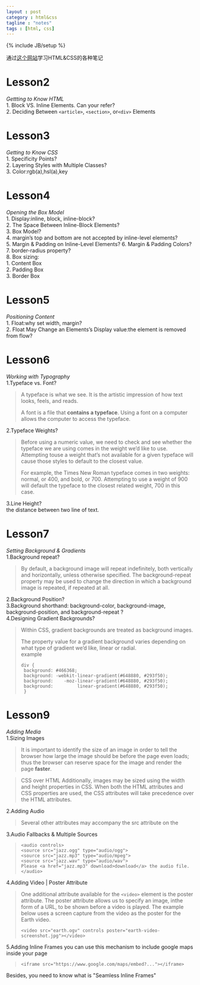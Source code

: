 ```yaml
---    
layout : post
category : html&css
tagline : "notes"
tags : [html, css]
---
```

{% include JB/setup %}

通过[这个网站](http://learn.shayhowe.com/html-css/)学习HTML&CSS的各种笔记

# Lesson2 
  *Gettting to Know HTML*  
    1. Block VS. Inline Elements. Can your refer?  
    2. Deciding Between `<article>`, `<section>`, or`<div>` Elements  
# Lesson3
  *Getting to Know CSS*  
    1. Specificity Points?  
    2. Layering Styles with Multiple Classes?  
    3. Color:rgb(a),hsl(a),key  

# Lesson4
  *Opening the Box Model*  
    1. Display:inline, block, inline-block?  
    2. The Space Between Inline-Block Elements?  
    3. Box Model?  
    4. margin’s top and bottom are not accepted by inline-level elements?  
    5. Margin &amp; Padding on Inline-Level Elements?
    6. Margin &amp; Padding Colors?  
    7. border-radius property?  
    8. Box sizing:   
     1. Content Box  
     2. Padding Box  
     3. Border Box  

# Lesson5
  *Positioning Content*  
    1. Float:why set width, margin?  
    2. Float May Change an Elements’s Display value:the element is removed from flow?  

# Lesson6 
  *Working with Typography*  
  1.Typeface vs. Font?  
> A typeface is what we see. It is the artistic impression of how text looks, feels, and reads.  
>
> A font is a file that __contains a typeface__. Using a font on a computer allows the computer to access the typeface.  

  2.Typeface Weights?
>Before using a numeric value, we need to check and see whether the typeface we are using comes in the weight we’d like to use. Attempting touse a weight that’s not available for a given typeface will cause those styles to default to the closest value.
>
>For example, the Times New Roman typeface comes in two weights: normal, or 400, and bold, or 700. Attempting to use a weight of 900 will default the typeface to the closest related weight, 700 in this case.

  3.Line Height?  
the distance between two line of text.  

# Lesson7
  *Setting Background & Gradients*  
  1.Background repeat?  
>By default, a background image will repeat indefinitely, both vertically and horizontally, unless otherwise specified. The background-repeat property may be used to change the direction in which a background image is repeated, if repeated at all.

  2.Background Position?  
  3.Background shorthand:
                 background-color, background-image, background-position, and background-repeat ?  
  4.Designing Gradient Backgrounds?
>Within CSS, gradient backgrounds are treated as background images. 
>
>The property value for a gradient background varies depending on what type of gradient we’d like, linear or radial.  
>example
>
>     div {
>      background: #466368;
>      background: -webkit-linear-gradient(#648880, #293f50);
>      background:    -moz-linear-gradient(#648880, #293f50);
>      background:         linear-gradient(#648880, #293f50);
>      }

# Lesson9 
  *Adding Media*  
  1.Sizing Images  
>It is important to identify the size of an image in order to tell the browser how large the image should be before the page even loads; thus the browser can reserve space for the image and render the page __faster__.

>CSS over HTML
>Additionally, images may be sized using the width and height properties in CSS. When both the HTML attributes and CSS properties are used, the CSS attributes will take precedence over the HTML attributes.

  2.Adding Audio
>Several other attributes may accompany the src attribute on the <audio> element; the most popular include autoplay, controls, loop, and preload.

  3.Audio Fallbacks & Multiple Sources
> 
>     <audio controls>
>     <source src="jazz.ogg" type="audio/ogg">
>     <source src="jazz.mp3" type="audio/mpeg">
>     <source src="jazz.wav" type="audio/wav">
>     Please <a href="jazz.mp3" download>download</a> the audio file.
>     </audio>

  4.Adding Video | Poster Attribute
>One additional attribute available for the `<video>` element is the poster attribute. The poster attribute allows us to specify an image, inthe form of a URL, to be shown before a video is played. The example below uses a screen capture from the video as the poster for the Earth video.
>
>     <video src="earth.ogv" controls poster="earth-video-screenshot.jpg"></video>

  5.Adding Inline Frames
you can use this mechanism to include google maps inside your page  
>     <iframe src="https://www.google.com/maps/embed?..."></iframe>

  Besides, you need to know what is "Seamless Inline Frames"